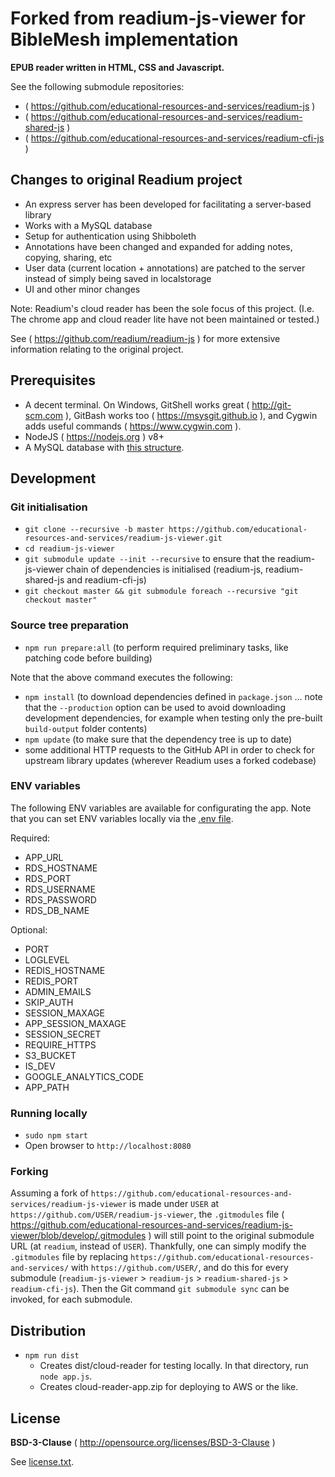 # Forked from readium-js-viewer for BibleMesh implementation

**EPUB reader written in HTML, CSS and Javascript.**

See the following submodule repositories:
* ( https://github.com/educational-resources-and-services/readium-js )
* ( https://github.com/educational-resources-and-services/readium-shared-js )
* ( https://github.com/educational-resources-and-services/readium-cfi-js )


## Changes to original Readium project
* An express server has been developed for facilitating a server-based library
* Works with a MySQL database
* Setup for authentication using Shibboleth
* Annotations have been changed and expanded for adding notes, copying, sharing, etc
* User data (current location + annotations) are patched to the server instead of simply being saved in localstorage
* UI and other minor changes

Note: Readium's cloud reader has been the sole focus of this project. (I.e. The chrome app and cloud reader lite have not been maintained or tested.)

See ( https://github.com/readium/readium-js ) for more extensive information relating to the original project.


## Prerequisites

* A decent terminal. On Windows, GitShell works great ( http://git-scm.com ), GitBash works too ( https://msysgit.github.io ), and Cygwin adds useful commands ( https://www.cygwin.com ).
* NodeJS ( https://nodejs.org ) v8+
* A MySQL database with [this structure](https://github.com/educational-resources-and-services/readium-js-viewer/blob/master/ReadiumData.sql).


## Development

### Git initialisation

* `git clone --recursive -b master https://github.com/educational-resources-and-services/readium-js-viewer.git`
* `cd readium-js-viewer`
* `git submodule update --init --recursive` to ensure that the readium-js-viewer chain of dependencies is initialised (readium-js, readium-shared-js and readium-cfi-js)
* `git checkout master && git submodule foreach --recursive "git checkout master"`


### Source tree preparation

* `npm run prepare:all` (to perform required preliminary tasks, like patching code before building)

Note that the above command executes the following:

* `npm install` (to download dependencies defined in `package.json` ... note that the `--production` option can be used to avoid downloading development dependencies, for example when testing only the pre-built `build-output` folder contents)
* `npm update` (to make sure that the dependency tree is up to date)
* some additional HTTP requests to the GitHub API in order to check for upstream library updates (wherever Readium uses a forked codebase)


### ENV variables

The following ENV variables are available for configurating the app. Note that you can set ENV variables locally via the [.env file](https://github.com/educational-resources-and-services/readium-js-viewer/blob/master/.env).

Required:
* APP_URL
* RDS_HOSTNAME
* RDS_PORT
* RDS_USERNAME
* RDS_PASSWORD
* RDS_DB_NAME

Optional:
* PORT
* LOGLEVEL
* REDIS_HOSTNAME
* REDIS_PORT
* ADMIN_EMAILS
* SKIP_AUTH
* SESSION_MAXAGE
* APP_SESSION_MAXAGE
* SESSION_SECRET
* REQUIRE_HTTPS
* S3_BUCKET
* IS_DEV
* GOOGLE_ANALYTICS_CODE
* APP_PATH


### Running locally

* `sudo npm start`
* Open browser to `http://localhost:8080`


### Forking

Assuming a fork of `https://github.com/educational-resources-and-services/readium-js-viewer` is made under `USER` at `https://github.com/USER/readium-js-viewer`, the `.gitmodules` file ( https://github.com/educational-resources-and-services/readium-js-viewer/blob/develop/.gitmodules ) will still point to the original submodule URL (at `readium`, instead of `USER`). Thankfully, one can simply modify the `.gitmodules` file by replacing `https://github.com/educational-resources-and-services/` with `https://github.com/USER/`, and do this for every submodule (`readium-js-viewer` > `readium-js` > `readium-shared-js` > `readium-cfi-js`). Then the Git command `git submodule sync` can be invoked, for each submodule.


## Distribution

* `npm run dist`
  * Creates dist/cloud-reader for testing locally. In that directory, run `node app.js`.
  * Creates cloud-reader-app.zip for deploying to AWS or the like.


## License

**BSD-3-Clause** ( http://opensource.org/licenses/BSD-3-Clause )

See [license.txt](./license.txt).
